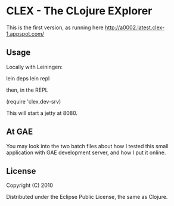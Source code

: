 CLEX - The CLojure EXplorer
===========================

This is the first version, as running here http://a0002.latest.clex-1.appspot.com/


Usage
------

Locally with Leiningen:

lein deps
lein repl

then, in the REPL

(require 'clex.dev-srv)

This will start a jetty at 8080.


At GAE
------

You may look into the two batch files about how I tested this small application with GAE development server, and how I put it online.


License
-------

Copyright (C) 2010

Distributed under the Eclipse Public License, the same as Clojure.
